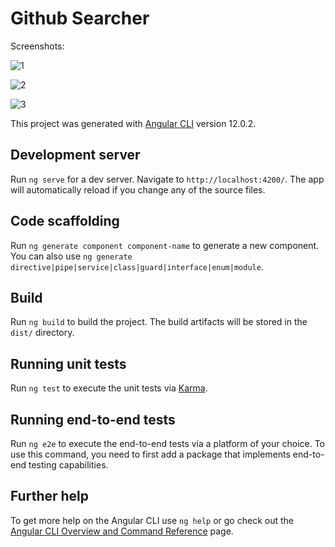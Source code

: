# Github Searcher

Screenshots: 

![1](https://user-images.githubusercontent.com/72996825/121771965-2b78d380-cb90-11eb-90d5-22c529b865ad.jpeg)

![2](https://user-images.githubusercontent.com/72996825/121771968-33387800-cb90-11eb-8d5b-2c44d7acd827.jpeg)

![3](https://user-images.githubusercontent.com/72996825/121771971-3895c280-cb90-11eb-9a96-b6c76cdc7615.jpeg)

This project was generated with [Angular CLI](https://github.com/angular/angular-cli) version 12.0.2.

## Development server

Run `ng serve` for a dev server. Navigate to `http://localhost:4200/`. The app will automatically reload if you change any of the source files.

## Code scaffolding

Run `ng generate component component-name` to generate a new component. You can also use `ng generate directive|pipe|service|class|guard|interface|enum|module`.

## Build

Run `ng build` to build the project. The build artifacts will be stored in the `dist/` directory.

## Running unit tests

Run `ng test` to execute the unit tests via [Karma](https://karma-runner.github.io).

## Running end-to-end tests

Run `ng e2e` to execute the end-to-end tests via a platform of your choice. To use this command, you need to first add a package that implements end-to-end testing capabilities.

## Further help

To get more help on the Angular CLI use `ng help` or go check out the [Angular CLI Overview and Command Reference](https://angular.io/cli) page.



